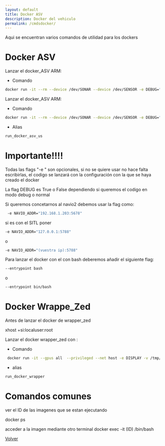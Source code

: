 ```yaml
---
layout: default
title: Docker ASV
description: Docker del vehiculo
permalink: /cmdsdocker/
---
```


Aqui se encuentran varios comandos de utilidad para los dockers

# Docker ASV

Lanzar el docker_ASV ARM:
- Comando
```bash
docker run -it --rm --device /dev/SONAR --device /dev/SENSOR -e DEBUG="True" -e MQTT_ADDR="IP a usar" -e NAVIO_ADDR="IP a usar" --network host bender.us.es:5000/asv_us:arm
```

Lanzar el docker_ASV ARM:
- Comando
```bash
docker run -it --rm --device /dev/SONAR --device /dev/SENSOR -e DEBUG="True" -e MQTT_ADDR="IP a usar" -e NAVIO_ADDR="IP a usar" --network host bender.us.es:5000/asv_us:amd
```

- Alias
```bash
run_docker_asv_us
```
# Importante!!!!
Todas las flags "-e " son opcionales, si no se quiere usar no hace falta escribirlas, el codigo se lanzará con la configuración con la que se haya creado el docker 

La flag DEBUG es True o False dependiendo si queremos el codigo en modo debug o normal

Si queremos concetarnos al navio2 debemos usar la flag como:
```bash
 -e NAVIO_ADDR="192.168.1.203:5678" 
 ```

si es con el SITL poner
```bash
-e NAVIO_ADDR="127.0.0.1:5788"
```
o 
```bash
-e NAVIO_ADDR="(vuestra ip):5788"
```
Para lanzar el docker con el con bash deberemos añadir el siguiente flag:

```bash
--entrypoint bash
```
o
```bash
--entrypoint bin/bash
```

# Docker Wrappe_Zed

Antes de lanzar el docker de wrapper_zed

xhost +si:localuser:root

Lanzar el docker wrapper_zed con :
- Comando

```bash
 docker run -it --gpus all  --privileged --net host -e DISPLAY -v /tmp/.X11-unix:/tmp/.X11-unix -v /home/xavier/CameraFolder:root/CameraFolder bender.us.es:5000/asv_us:zed_wrapper
```
- alias

```bash 
run_docker_wrapper
```

# Comandos comunes

ver el ID de las imagenes que se estan ejecutando

docker ps 

acceder a la imagen mediante otro terminal
docker exec -it (ID) /bin/bash



 [Volver](../)   

